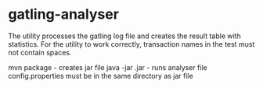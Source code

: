 # gatling-analyser

The utility processes the gatling log file and creates the result table with statistics.
For the utility to work correctly, transaction names in the test must not contain spaces.

mvn package - creates jar file
java -jar <filename>.jar - runs analyser
file config.properties must be in the same directory as jar file